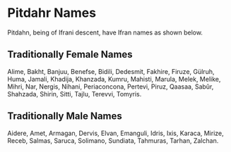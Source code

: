 # Pitdahr Names

Pitdahn, being of Ifrani descent, have Ifran names as shown below.

## Traditionally Female Names

Alime, Bakht, Banjuu, Benefse, Bidili, Dedesmit, Fakhire, Firuze, Gülruh, Huma, Jamali, Khadija, Khanzada, Kumru, Mahisti, Marula, Melek, Melike, Mihri, Nar, Nergis,
Nihani, Periaconcona, Pertevi, Piruz, Qaasaa, Sabûr, Shahzada, Shirin, Sitti, Tajlu, Terevvi, Tomyris.

## Traditionally Male Names

Aidere, Amet, Armagan, Dervis, Elvan, Emanguli, Idris, Ixis, Karaca, Mirize, Receb, Salmas, Saruca, Solimano, Sundiata, Tahmuras, Tarhan, Zalchan.

